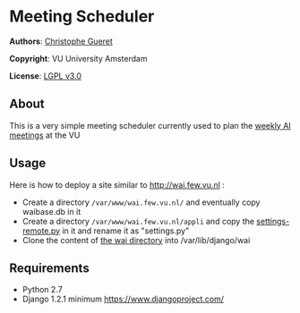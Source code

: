# Meeting Scheduler
**Authors**: [Christophe Gueret](http://github.com/cgueret)

**Copyright**: VU University Amsterdam

**License**: [LGPL v3.0](http://www.gnu.org/licenses/lgpl.html)

## About

This is a very simple meeting scheduler currently used to plan the [weekly AI meetings](http://wai.few.vu.nl) at the VU 

## Usage

Here is how to deploy a site similar to <http://wai.few.vu.nl> :
* Create a directory ```/var/www/wai.few.vu.nl/``` and eventually copy waibase.db in it
* Create a directory ```/var/www/wai.few.vu.nl/appli``` and copy the [settings-remote.py](http://github.com/cgueret/Meeting-scheduler/blob/master/settings-remote.py) in it and rename it as "settings.py"
* Clone the content of [the wai directory](http://github.com/cgueret/Meeting-scheduler/tree/master/wai) into /var/lib/django/wai

## Requirements

* Python 2.7
* Django 1.2.1 minimum <https://www.djangoproject.com/>


